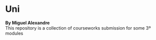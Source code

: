 # Uni
**By Miguel Alexandre**\
This repository is a collection of courseworks submission for some 3º modules
